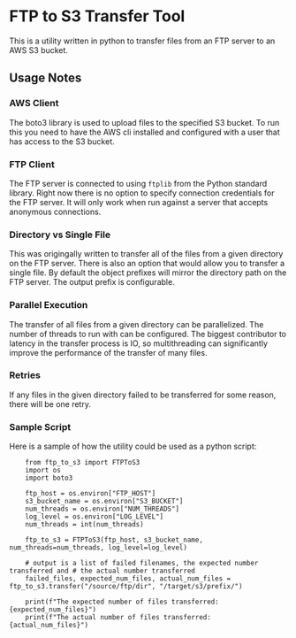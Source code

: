 # FTP to S3 Transfer Tool
This is a utility written in python to transfer files from an FTP server to an AWS S3 bucket. 

## Usage Notes

### AWS Client
The boto3 library is used to upload files to the specified S3 bucket. To run this you need to have the AWS cli installed and configured with a user that has access to the S3 bucket. 

### FTP Client
The FTP server is connected to using `ftplib` from the Python standard library. Right now there is no option to specify connection credentials for the FTP server. It will only work when run against a server that accepts anonymous connections.

### Directory vs Single File
This was origingally written to transfer all of the files from a given directory on the FTP server. There is also an option that would allow you to transfer a single file. By default the object prefixes will mirror the directory path on the FTP server. The output prefix is configurable.

### Parallel Execution
The transfer of all files from a given directory can be parallelized. The number of threads to run with can be configured. The biggest contributor to latency in the transfer process is IO, so multithreading can significantly improve the performance of the transfer of many files.

### Retries
If any files in the given directory failed to be transferred for some reason, there will be one retry.

### Sample Script
Here is a sample of how the utility could be used as a python script:
```
    from ftp_to_s3 import FTPToS3
    import os
    import boto3

    ftp_host = os.environ["FTP_HOST"]
    s3_bucket_name = os.environ["S3_BUCKET"]
    num_threads = os.environ["NUM_THREADS"]
    log_level = os.environ["LOG_LEVEL"]
    num_threads = int(num_threads)

    ftp_to_s3 = FTPToS3(ftp_host, s3_bucket_name, num_threads=num_threads, log_level=log_level)

    # output is a list of failed filenames, the expected number transferred and # the actual number transferred
    failed_files, expected_num_files, actual_num_files = ftp_to_s3.transfer("/source/ftp/dir", "/target/s3/prefix/")

    print(f"The expected number of files transferred: {expected_num_files}")
    print(f"The actual number of files transferred: {actual_num_files}")
```
